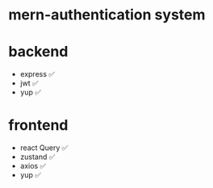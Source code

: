 # mern-authentication system

# backend
- express ✅
- jwt ✅
- yup ✅

# frontend
- react Query ✅
- zustand ✅
- axios ✅
- yup ✅
